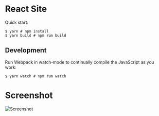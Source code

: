 # React Site

Quick start:

```
$ yarn # npm install
$ yarn build # npm run build
````

## Development

Run Webpack in watch-mode to continually compile the JavaScript as you work:

```
$ yarn watch # npm run watch
```

# Screenshot
![Screenshot](/Module%2011/25.%20React%20Site/images/screenshot.png "Screenshot")
